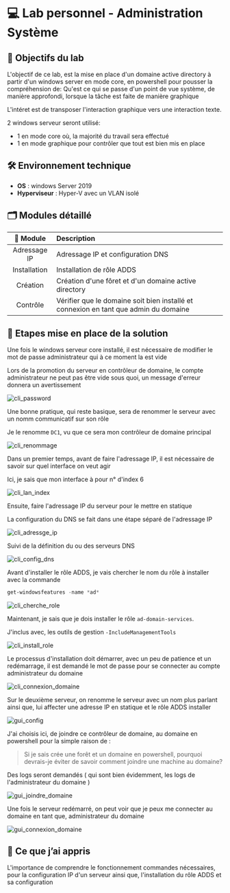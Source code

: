 # 💻 Lab personnel - Administration Système

## 📌 Objectifs du lab

L'objectif de ce lab, est la mise en place d'un domaine active directory à partir d'un windows server en mode core, en powershell pour pousser la compréhension de: Qu'est ce qui se passe d'un point de vue système, de manière approfondi, lorsque la tâche est faite de manière graphique

L'intéret est de transposer l'interaction graphique vers une interaction texte.

2 windows serveur seront utilisé:

- 1 en mode core où, la majorité du travail sera effectué
- 1 en mode graphique pour contrôler que tout est bien mis en place

## 🛠️ Environnement technique

- **OS** : windows Server 2019
- **Hyperviseur** : Hyper-V avec un VLAN isolé

## 🗂️ Modules détaillé

|📁 Module|Description|
|:-:|:-|
|Adressage IP|Adressage IP et configuration DNS|
|Installation|Installation de rôle ADDS|
|Création|Création d'une fôret et d'un domaine active directory|
|Contrôle|Vérifier que le domaine soit bien installé et connexion en tant que admin du domaine|

## 📸 Etapes mise en place de la solution

Une fois le windows serveur core installé, il est nécessaire de modifier le mot de passe administrateur qui à ce moment la est vide

Lors de la promotion du serveur en contrôleur de domaine, le compte administrateur ne peut pas être vide sous quoi, un message d'erreur donnera un avertissement

![cli_password](./Ilustrations/1_cli.png)

Une bonne pratique, qui reste basique, sera de renommer le serveur avec un nomm communicatif sur son rôle

Je le renomme `DC1`, vu que ce sera mon contrôleur de domaine principal

![cli_renommage](./Ilustrations/2_cli.png)

Dans un premier temps, avant de faire l'adressage IP, il est nécessaire de savoir sur quel interface on veut agir

Ici, je sais que mon interface à pour n° d'index 6

![cli_lan_index](./Ilustrations/3_cli.png)

Ensuite, faire l'adressage IP du serveur pour le mettre en statique

La configuration du DNS se fait dans une étape séparé de l'adressage IP

![cli_adressge_ip](./Ilustrations/4_cli.png)

Suivi de la définition du ou des serveurs DNS

![cli_config_dns](./Ilustrations/5_cli.png)

Avant d'installer le rôle ADDS, je vais chercher le nom du rôle à installer avec la commande

```powershell
get-windowsfeatures -name *ad*
```

![cli_cherche_role](./Ilustrations/6_cli.png)

Maintenant, je sais que je dois installer le rôle `ad-domain-services`.

J'inclus avec, les outils de gestion `-IncludeManagementTools`

![cli_install_role](./Ilustrations/7_cli.png)

Le processus d'installation doit démarrer, avec un peu de patience et un redémarrage, il est demandé le mot de passe pour se connecter au compte administrateur du domaine

![cli_connexion_domaine](./Ilustrations/8_cli.png)

Sur le deuxième serveur, on renomme le serveur avec un nom plus parlant ainsi que, lui affecter une adresse IP en statique et le rôle ADDS installer

![gui_config](./Ilustrations/1_gui.png)

J'ai choisis ici, de joindre ce contrôleur de domaine, au domaine en powershell pour la simple raison de :

> Si je sais crée une forêt et un domaine en powershell, pourquoi devrais-je éviter de savoir comment joindre une machine au domaine?

Des logs seront demandés ( qui sont bien évidemment, les logs de l'administrateur du domaine )

![gui_joindre_domaine](./Ilustrations/2_gui.png)

Une fois le serveur redémarré, on peut voir que je peux me connecter au domaine en tant que, administrateur du domaine

![gui_connexion_domaine](./Ilustrations/3_gui.png)

## 🧠 Ce que j’ai appris

L'importance de comprendre le fonctionnement commandes nécessaires, pour la configuration IP d'un serveur ainsi que, l'installation du rôle ADDS et sa configuration